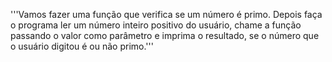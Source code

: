 '''Vamos fazer uma função que verifica se um número é primo. Depois faça o programa ler um número inteiro positivo do usuário, chame a função passando o valor como parâmetro e imprima o resultado, se o número que o usuário digitou é ou não primo.'''